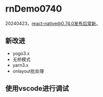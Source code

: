 # rnDemo0740

20240423，react-native@0.74.0发布后常新。

## 新改进

- yogo3.x
- 无桥模式
- yarn3.x
- onlayout批处理

## 使用vscode进行调试